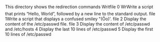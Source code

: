 This directory shows the redirection commands
Writfile 0 WrWrite a script that prints “Hello, World”, followed by a new line to the standard output.
file 1Write a script that displays a confused smiley "(Ôo)'.
file 2 Display the content of the /etc/passwd file.
file 3 Display the content of /etc/passwd and /etc/hosts
4 Display the last 10 lines of /etc/passwd
5 Display the first 10 lines of /etc/passwd
